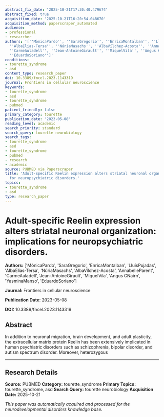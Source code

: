 ```yaml
---
abstract_fix_date: '2025-10-21T17:30:40.479674'
abstract_fixed: true
acquisition_date: '2025-10-21T16:20:54.048670'
acquisition_method: paperscraper_automated
audience:
- professional
- researcher
authors: '[''MònicaPardo'', ''SaraGregorio'', ''EnricaMontalban'', ''LluísPujadas'',
  ''AlbaElias-Tersa'', ''NúriaMasachs'', ''AlbaVílchez-Acosta'', ''AnnabelleParent'',
  ''CarmeAuladell'', ''Jean-AntoineGirault'', ''MiquelVila'', ''Angus CNairn'', ''YasminaManso'',
  ''EduardoSoriano'']'
conditions:
- tourette_syndrome
- asd
content_type: research_paper
doi: 10.3389/fncel.2023.1143319
journal: Frontiers in cellular neuroscience
keywords:
- tourette_syndrome
- asd
- tourette_syndrome
- pubmed
patient_friendly: false
primary_category: tourette
publication_date: '2023-05-08'
reading_level: academic
search_priority: standard
search_query: tourette neurobiology
search_tags:
- tourette_syndrome
- asd
- tourette_syndrome
- pubmed
- research
- academic
source: PUBMED via Paperscraper
title: 'Adult-specific Reelin expression alters striatal neuronal organization: implications
  for neuropsychiatric disorders.'
topics:
- tourette_syndrome
- asd
type: research_paper
---
```


# Adult-specific Reelin expression alters striatal neuronal organization: implications for neuropsychiatric disorders.

**Authors:** ['MònicaPardo', 'SaraGregorio', 'EnricaMontalban', 'LluísPujadas', 'AlbaElias-Tersa', 'NúriaMasachs', 'AlbaVílchez-Acosta', 'AnnabelleParent', 'CarmeAuladell', 'Jean-AntoineGirault', 'MiquelVila', 'Angus CNairn', 'YasminaManso', 'EduardoSoriano']

**Journal:** Frontiers in cellular neuroscience

**Publication Date:** 2023-05-08

**DOI:** 10.3389/fncel.2023.1143319

## Abstract

In addition to neuronal migration, brain development, and adult plasticity, the extracellular matrix protein Reelin has been extensively implicated in human psychiatric disorders such as schizophrenia, bipolar disorder, and autism spectrum disorder. Moreover, heterozygous 

---

## Research Details

**Source:** PUBMED
**Category:** tourette_syndrome
**Primary Topics:** tourette_syndrome, asd
**Search Query:** tourette neurobiology
**Acquisition Date:** 2025-10-21

*This paper was automatically acquired and processed for the neurodevelopmental disorders knowledge base.*

